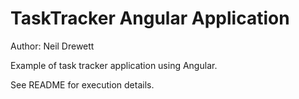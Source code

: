 # TaskTracker Angular Application

Author: Neil Drewett 

Example of task tracker application using Angular.

See README for execution details.

